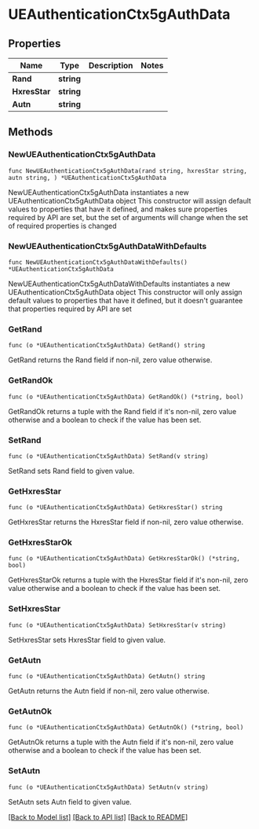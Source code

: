 # UEAuthenticationCtx5gAuthData

## Properties

Name | Type | Description | Notes
------------ | ------------- | ------------- | -------------
**Rand** | **string** |  | 
**HxresStar** | **string** |  | 
**Autn** | **string** |  | 

## Methods

### NewUEAuthenticationCtx5gAuthData

`func NewUEAuthenticationCtx5gAuthData(rand string, hxresStar string, autn string, ) *UEAuthenticationCtx5gAuthData`

NewUEAuthenticationCtx5gAuthData instantiates a new UEAuthenticationCtx5gAuthData object
This constructor will assign default values to properties that have it defined,
and makes sure properties required by API are set, but the set of arguments
will change when the set of required properties is changed

### NewUEAuthenticationCtx5gAuthDataWithDefaults

`func NewUEAuthenticationCtx5gAuthDataWithDefaults() *UEAuthenticationCtx5gAuthData`

NewUEAuthenticationCtx5gAuthDataWithDefaults instantiates a new UEAuthenticationCtx5gAuthData object
This constructor will only assign default values to properties that have it defined,
but it doesn't guarantee that properties required by API are set

### GetRand

`func (o *UEAuthenticationCtx5gAuthData) GetRand() string`

GetRand returns the Rand field if non-nil, zero value otherwise.

### GetRandOk

`func (o *UEAuthenticationCtx5gAuthData) GetRandOk() (*string, bool)`

GetRandOk returns a tuple with the Rand field if it's non-nil, zero value otherwise
and a boolean to check if the value has been set.

### SetRand

`func (o *UEAuthenticationCtx5gAuthData) SetRand(v string)`

SetRand sets Rand field to given value.


### GetHxresStar

`func (o *UEAuthenticationCtx5gAuthData) GetHxresStar() string`

GetHxresStar returns the HxresStar field if non-nil, zero value otherwise.

### GetHxresStarOk

`func (o *UEAuthenticationCtx5gAuthData) GetHxresStarOk() (*string, bool)`

GetHxresStarOk returns a tuple with the HxresStar field if it's non-nil, zero value otherwise
and a boolean to check if the value has been set.

### SetHxresStar

`func (o *UEAuthenticationCtx5gAuthData) SetHxresStar(v string)`

SetHxresStar sets HxresStar field to given value.


### GetAutn

`func (o *UEAuthenticationCtx5gAuthData) GetAutn() string`

GetAutn returns the Autn field if non-nil, zero value otherwise.

### GetAutnOk

`func (o *UEAuthenticationCtx5gAuthData) GetAutnOk() (*string, bool)`

GetAutnOk returns a tuple with the Autn field if it's non-nil, zero value otherwise
and a boolean to check if the value has been set.

### SetAutn

`func (o *UEAuthenticationCtx5gAuthData) SetAutn(v string)`

SetAutn sets Autn field to given value.



[[Back to Model list]](../README.md#documentation-for-models) [[Back to API list]](../README.md#documentation-for-api-endpoints) [[Back to README]](../README.md)


